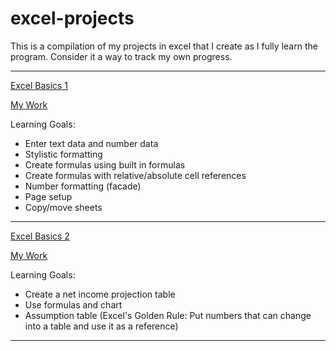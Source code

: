 # excel-projects
This is a compilation of my projects in excel that I create as I fully learn the program. Consider it a way to track my own progress.

---

[Excel Basics 1](https://www.youtube.com/watch?v=c_ZJLJK5PjM&list=PLrRPvpgDmw0n34OMHeS94epMaX_Y8Tu1k)

[My Work](https://github.com/marcvermette/excel-projects/blob/master/EB01-Gradebook.xlsx)

Learning Goals:
  - Enter text data and number data
  - Stylistic formatting
  - Create formulas using built in formulas
  - Create formulas with relative/absolute cell references
  - Number formatting (facade)
  - Page setup
  - Copy/move sheets
  
---

[Excel Basics 2](https://www.youtube.com/watch?v=PNnvuADkg1o)

[My Work](https://github.com/marcvermette/excel-projects/blob/master/EB02-NetIncomeProjections.xlsx)

Learning Goals:
  - Create a net income projection table
  - Use formulas and chart
  - Assumption table (Excel's Golden Rule: Put numbers that can change into a table and use it as a reference)
  
 ---
